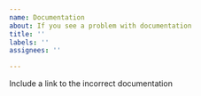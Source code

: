 ```yaml
---
name: Documentation
about: If you see a problem with documentation
title: ''
labels: ''
assignees: ''

---
```


Include a link to the incorrect documentation
